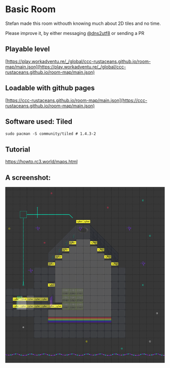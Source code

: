 # Basic Room

Stefan made this room withouth knowing much about 2D tiles and no time.

Please improve it, by either messaging [@dns2utf8](https://twitter.com/dns2utf8) or sending a PR

## Playable level

[https://play.workadventu.re/_/global/ccc-rustaceans.github.io/room-map/main.json](https://play.workadventu.re/_/global/ccc-rustaceans.github.io/room-map/main.json)

## Loadable with github pages

[https://ccc-rustaceans.github.io/room-map/main.json](https://ccc-rustaceans.github.io/room-map/main.json)

## Software used: Tiled

```
sudo pacman -S community/tiled # 1.4.3-2
```

## Tutorial

https://howto.rc3.world/maps.html

## A screenshot:

![work in progress screenshot](Screenshot.png)
